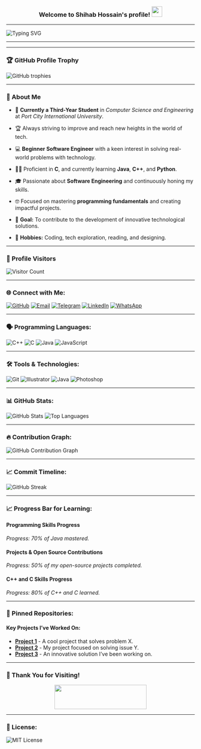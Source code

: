 <h3 align="center">
  Welcome to Shihab Hossain's profile! <img src="https://media.giphy.com/media/hvRJCLFzcasrR4ia7z/giphy.gif" width="28">
</h3>

---

![Typing SVG](https://readme-typing-svg.herokuapp.com?font=Courier&color=%2336BCF7&size=25&center=true&vCenter=true&lines=Welcome+to+my+profile;I+am+Shihab+Hossain;Computer+Science;)

---

---

### 🏆 GitHub Profile Trophy

![GitHub trophies](https://github-profile-trophy.vercel.app/?username=shihab-hossain1&theme=gruvbox&margin-w=15&margin-h=15)

---

### 🌟 About Me

- 🏫 **Currently a Third-Year Student** in *Computer Science and Engineering* at *Port City International University*.

- 🏆 Always striving to improve and reach new heights in the world of tech.

- 💻 **Beginner Software Engineer** with a keen interest in solving real-world problems with technology.

- 🧑‍💻 Proficient in **C**, and currently learning **Java**, **C++**, and **Python**.

- 🎓 Passionate about **Software Engineering** and continuously honing my skills.

- 🤓 Focused on mastering **programming fundamentals** and creating impactful projects.

- 🎯 **Goal:** To contribute to the development of innovative technological solutions.

- 🎨 **Hobbies:** Coding, tech exploration, reading, and designing.

---

### 👀 Profile Visitors

![Visitor Count](https://komarev.com/ghpvc/?username=shihab-hossain1&style=flat-square&color=blue)

---

### 🌐 Connect with Me:

[![GitHub](https://img.shields.io/badge/GitHub-181717?style=for-the-badge&logo=github&logoColor=white)](https://github.com/shihab-hossain1)
[![Email](https://img.shields.io/badge/Email-D14836?style=for-the-badge&logo=gmail&logoColor=white)](mailto:hossainshihab2001@gmail.com)
[![Telegram](https://img.shields.io/badge/Telegram-2CA5E0?style=for-the-badge&logo=telegram&logoColor=white)](https://t.me/shihab_hossain1)
[![LinkedIn](https://img.shields.io/badge/LinkedIn-0077B5?style=for-the-badge&logo=linkedin&logoColor=white)](https://www.linkedin.com/in/shihab-hossain-931276266/)
[![WhatsApp](https://img.shields.io/badge/WhatsApp-25D366?style=for-the-badge&logo=whatsapp&logoColor=white)](https://wa.me/<01533815609>)

---

### 🗣 Programming Languages:

![C++](https://img.shields.io/badge/-C++-00599C?logo=c%2B%2B&logoColor=white&style=flat)
![C](https://img.shields.io/badge/-C-A8B9CC?logo=c&logoColor=black&style=flat)
![Java](https://img.shields.io/badge/-Java-007396?logo=java&logoColor=white&style=flat)
![JavaScript](https://img.shields.io/badge/-JavaScript-F7DF1E?logo=javascript&logoColor=black&style=flat)

---

### 🛠 Tools & Technologies:

![Git](https://img.shields.io/badge/-Git-F05032?logo=git&logoColor=white&style=flat)
![Illustrator](https://img.shields.io/badge/-Illustrator-FF9A00?logo=adobe-illustrator&logoColor=white&style=flat)
![Java](https://img.shields.io/badge/-Java-007396?logo=java&logoColor=white&style=flat)
![Photoshop](https://img.shields.io/badge/-Photoshop-31A8FF?logo=adobe-photoshop&logoColor=white&style=flat)

---

### 📊 GitHub Stats:

![GitHub Stats](https://github-readme-stats.vercel.app/api?username=shihab-hossain1&show_icons=true&theme=radical)
![Top Languages](https://github-readme-stats.vercel.app/api/top-langs/?username=shihab-hossain1&layout=compact&theme=radical)

---

### 🔥 Contribution Graph:

![GitHub Contribution Graph](https://github-readme-activity-graph.vercel.app/graph?username=shihab-hossain1&theme=react-dark)

---

### 📈 Commit Timeline:

![GitHub Streak](https://streak-stats.demolab.com?user=shihab-hossain1&theme=dark&date_format=j%20M%5B%20Y%5D)

---

### 📈 Progress Bar for Learning:

#### Programming Skills Progress

*Progress: 70% of Java mastered.*

#### Projects & Open Source Contributions

*Progress: 50% of my open-source projects completed.*

#### C++ and C Skills Progress

*Progress: 80% of C++ and C learned.*


---

### 📌 Pinned Repositories:

#### Key Projects I’ve Worked On:

- [**Project 1**](https://github.com/shihab-hossain1/project1) - A cool project that solves problem X.
- [**Project 2**](https://github.com/shihab-hossain1/project2) - My project focused on solving issue Y.
- [**Project 3**](https://github.com/shihab-hossain1/project3) - An innovative solution I’ve been working on.

---

### 💬 Thank You for Visiting!

<p align="center">
  <img src="https://media.giphy.com/media/jpVnC65DmYeyRL4LHS/giphy.gif" width="70%" height="65px">
</p>

---

### 📝 License:

![MIT License](https://img.shields.io/badge/License-MIT-green.svg)
